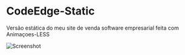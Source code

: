 # CodeEdge-Static
Versão estática do meu site de venda software empresarial feita com Animaçoes-LESS


![Screenshot](https://i.postimg.cc/cCc59vrd/Site2.png)
